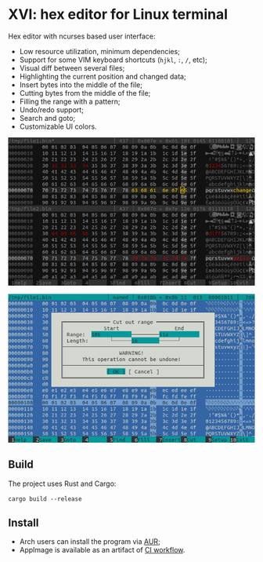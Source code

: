 # XVI: hex editor for Linux terminal

Hex editor with ncurses based user interface:
- Low resource utilization, minimum dependencies;
- Support for some VIM keyboard shortcuts (`hjkl`, `:`, `/`, etc);
- Visual diff between several files;
- Highlighting the current position and changed data;
- Insert bytes into the middle of the file;
- Cutting bytes from the middle of the file;
- Filling the range with a pattern;
- Undo/redo support;
- Search and goto;
- Customizable UI colors.

![Screenshot](https://raw.githubusercontent.com/artemsen/xvi/master/.github/screenshot1.png)

![Screenshot](https://raw.githubusercontent.com/artemsen/xvi/master/.github/screenshot2.png)

## Build

The project uses Rust and Cargo:

```
cargo build --release
```

## Install

- Arch users can install the program via [AUR](https://aur.archlinux.org/packages/xvi-git);
- AppImage is available as an artifact of [CI workflow](https://github.com/artemsen/xvi/actions).
